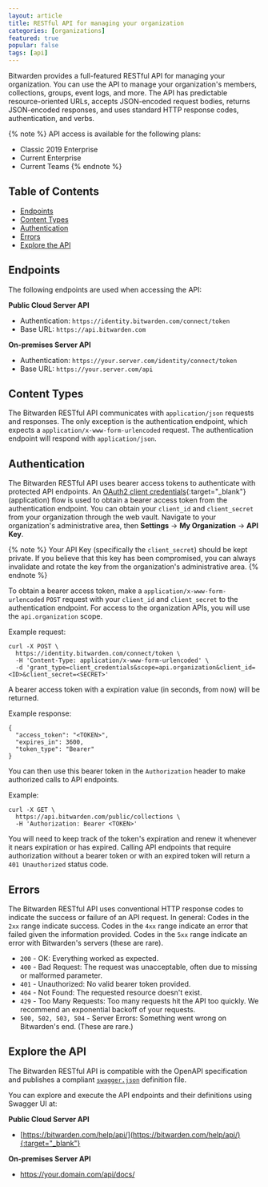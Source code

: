 ```yaml
---
layout: article
title: RESTful API for managing your organization
categories: [organizations]
featured: true
popular: false
tags: [api]
---
```


Bitwarden provides a full-featured RESTful API for managing your organization. You can use the API to manage your organization's members, collections, groups, event logs, and more. The API has predictable resource-oriented URLs, accepts JSON-encoded request bodies, returns JSON-encoded responses, and uses standard HTTP response codes, authentication, and verbs.

{% note %}
API access is available for the following plans:
- Classic 2019 Enterprise
- Current Enterprise
- Current Teams
{% endnote %}

## Table of Contents

- [Endpoints](#endpoints)
- [Content Types](#content-types)
- [Authentication](#authentication)
- [Errors](#errors)
- [Explore the API](#explore-the-api)

## Endpoints

The following endpoints are used when accessing the API:

**Public Cloud Server API**

- Authentication: `https://identity.bitwarden.com/connect/token`
- Base URL: `https://api.bitwarden.com`

**On-premises Server API**

- Authentication: `https://your.server.com/identity/connect/token`
- Base URL: `https://your.server.com/api`

## Content Types

The Bitwarden RESTful API communicates with `application/json` requests and responses. The only exception is the authentication endpoint, which expects a `application/x-www-form-urlencoded` request. The authentication endpoint will respond with `application/json`.

## Authentication

The Bitwarden RESTful API uses bearer access tokens to authenticate with protected API endpoints. An [OAuth2 client credentials](https://www.oauth.com/oauth2-servers/access-tokens/client-credentials/){:target="_blank"} (application) flow is used to obtain a bearer access token from the authentication endpoint. You can obtain your `client_id` and `client_secret` from your organization through the web vault. Navigate to your organization's administrative area, then **Settings** &rarr; **My Organization** &rarr; **API Key**.

{% note %}
Your API Key (specifically the `client_secret`) should be kept private. If you believe that this key has been compromised, you can always invalidate and rotate the key from the organization's administrative area.
{% endnote %}

To obtain a bearer access token, make a `application/x-www-form-urlencoded` `POST` request with your `client_id` and `client_secret` to the authentication endpoint. For access to the organization APIs, you will use the `api.organization` scope.

Example request:

```
curl -X POST \
  https://identity.bitwarden.com/connect/token \
  -H 'Content-Type: application/x-www-form-urlencoded' \
  -d 'grant_type=client_credentials&scope=api.organization&client_id=<ID>&client_secret=<SECRET>'
```

A bearer access token with a expiration value (in seconds, from now) will be returned.

Example response:

```
{
  "access_token": "<TOKEN>",
  "expires_in": 3600,
  "token_type": "Bearer"
}
```

You can then use this bearer token in the `Authorization` header to make authorized calls to API endpoints.

Example:

```
curl -X GET \
  https://api.bitwarden.com/public/collections \
  -H 'Authorization: Bearer <TOKEN>'
```

You will need to keep track of the token's expiration and renew it whenever it nears expiration or has expired. Calling API endpoints that require authorization without a bearer token or with an expired token will return a `401 Unauthorized` status code.

## Errors

The Bitwarden RESTful API uses conventional HTTP response codes to indicate the success or failure of an API request. In general: Codes in the `2xx` range indicate success. Codes in the `4xx` range indicate an error that failed given the information provided. Codes in the `5xx` range indicate an error with Bitwarden's servers (these are rare).

- `200` - OK: Everything worked as expected.
- `400` - Bad Request: The request was unacceptable, often due to missing or malformed parameter.
- `401` - Unauthorized: No valid bearer token provided.
- `404` - Not Found: The requested resource doesn't exist.
- `429` - Too Many Requests: Too many requests hit the API too quickly. We recommend an exponential backoff of your requests.
- `500, 502, 503, 504` - Server Errors: Something went wrong on Bitwarden's end. (These are rare.)

## Explore the API

The Bitwarden RESTful API is compatible with the OpenAPI specification and publishes a compliant [`swagger.json`](https://bitwarden.com/help/api/specs/public/swagger.json) definition file.

You can explore and execute the API endpoints and their definitions using Swagger UI at:

**Public Cloud Server API**

- [https://bitwarden.com/help/api/](https://bitwarden.com/help/api/){:target="_blank"}

**On-premises Server API**

- https://your.domain.com/api/docs/
